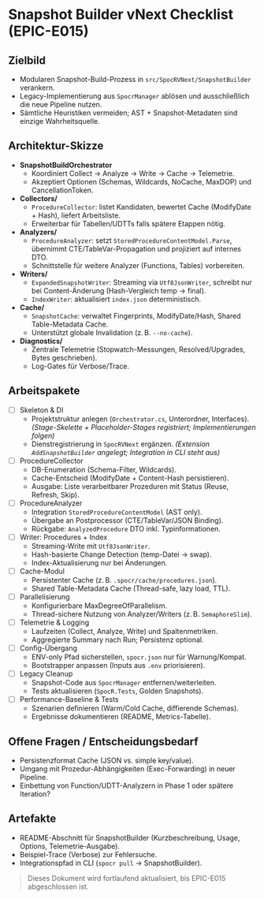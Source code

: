 # Snapshot Builder vNext Checklist (EPIC-E015)

## Zielbild

- Modularen Snapshot-Build-Prozess in `src/SpocRVNext/SnapshotBuilder` verankern.
- Legacy-Implementierung aus `SpocrManager` ablösen und ausschließlich die neue Pipeline nutzen.
- Sämtliche Heuristiken vermeiden; AST + Snapshot-Metadaten sind einzige Wahrheitsquelle.

## Architektur-Skizze

- **SnapshotBuildOrchestrator**
  - Koordiniert Collect → Analyze → Write → Cache → Telemetrie.
  - Akzeptiert Optionen (Schemas, Wildcards, NoCache, MaxDOP) und CancellationToken.
- **Collectors/**
  - `ProcedureCollector`: listet Kandidaten, bewertet Cache (ModifyDate + Hash), liefert Arbeitsliste.
  - Erweiterbar für Tabellen/UDTTs falls spätere Etappen nötig.
- **Analyzers/**
  - `ProcedureAnalyzer`: setzt `StoredProcedureContentModel.Parse`, übernimmt CTE/TableVar-Propagation und projiziert auf internes DTO.
  - Schnittstelle für weitere Analyzer (Functions, Tables) vorbereiten.
- **Writers/**
  - `ExpandedSnapshotWriter`: Streaming via `Utf8JsonWriter`, schreibt nur bei Content-Änderung (Hash-Vergleich temp → final).
  - `IndexWriter`: aktualisiert `index.json` deterministisch.
- **Cache/**
  - `SnapshotCache`: verwaltet Fingerprints, ModifyDate/Hash, Shared Table-Metadata Cache.
  - Unterstützt globale Invalidation (z. B. `--no-cache`).
- **Diagnostics/**
  - Zentrale Telemetrie (Stopwatch-Messungen, Resolved/Upgrades, Bytes geschrieben).
  - Log-Gates für Verbose/Trace.

## Arbeitspakete

- [ ] Skeleton & DI
  - Projektstruktur anlegen (`Orchestrator.cs`, Unterordner, Interfaces). _(Stage-Skelette + Placeholder-Stages registriert; Implementierungen folgen)_
  - Dienstregistrierung in `SpocRVNext` ergänzen. _(Extension `AddSnapshotBuilder` angelegt; Integration in CLI steht aus)_
- [ ] ProcedureCollector
  - DB-Enumeration (Schema-Filter, Wildcards).
  - Cache-Entscheid (ModifyDate + Content-Hash persistieren).
  - Ausgabe: Liste verarbeitbarer Prozeduren mit Status (Reuse, Refresh, Skip).
- [ ] ProcedureAnalyzer
  - Integration `StoredProcedureContentModel` (AST only).
  - Übergabe an Postprocessor (CTE/TableVar/JSON Binding).
  - Rückgabe: `AnalyzedProcedure` DTO inkl. Typinformationen.
- [ ] Writer: Procedures + Index
  - Streaming-Write mit `Utf8JsonWriter`.
  - Hash-basierte Change Detection (temp-Datei → swap).
  - Index-Aktualisierung nur bei Änderungen.
- [ ] Cache-Modul
  - Persistenter Cache (z. B. `.spocr/cache/procedures.json`).
  - Shared Table-Metadata Cache (Thread-safe, lazy load, TTL).
- [ ] Parallelisierung
  - Konfigurierbare MaxDegreeOfParallelism.
  - Thread-sichere Nutzung von Analyzer/Writers (z. B. `SemaphoreSlim`).
- [ ] Telemetrie & Logging
  - Laufzeiten (Collect, Analyze, Write) und Spaltenmetriken.
  - Aggregierte Summary nach Run; Persistenz optional.
- [ ] Config-Übergang
  - ENV-only Pfad sicherstellen, `spocr.json` nur für Warnung/Kompat.
  - Bootstrapper anpassen (Inputs aus `.env` priorisieren).
- [ ] Legacy Cleanup
  - Snapshot-Code aus `SpocrManager` entfernen/weiterleiten.
  - Tests aktualisieren (`SpocR.Tests`, Golden Snapshots).
- [ ] Performance-Baseline & Tests
  - Szenarien definieren (Warm/Cold Cache, diffierende Schemas).
  - Ergebnisse dokumentieren (README, Metrics-Tabelle).

## Offene Fragen / Entscheidungsbedarf

- Persistenzformat Cache (JSON vs. simple key/value).
- Umgang mit Prozedur-Abhängigkeiten (Exec-Forwarding) in neuer Pipeline.
- Einbettung von Function/UDTT-Analyzern in Phase 1 oder spätere Iteration?

## Artefakte

- README-Abschnitt für SnapshotBuilder (Kurzbeschreibung, Usage, Options, Telemetrie-Ausgabe).
- Beispiel-Trace (Verbose) zur Fehlersuche.
- Integrationspfad in CLI (`spocr pull` → SnapshotBuilder).

> Dieses Dokument wird fortlaufend aktualisiert, bis EPIC-E015 abgeschlossen ist.

